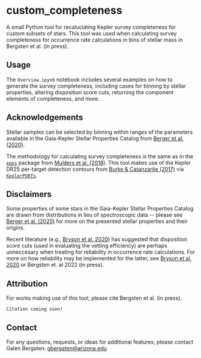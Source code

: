 # custom_completeness
 A small Python tool for recaluclating Kepler survey completeness for custom subsets of stars. This tool was used when calculating survey completeness for occurrence rate calculations in bins of stellar mass in Bergsten et al. (in press). 
 
 Usage
 ---
 The ``Overview.ipynb`` notebook includes several examples on how to generate the survey completeness, including cases for binning by stellar properties, altering disposition score cuts, returning the component elements of completeness, and more.
 
 Acknowledgements
 ---
 Stellar samples can be selected by binning within ranges of the parameters available in the Gaia-Kepler Stellar Properties Catalog from [Berger et al. (2020)](https://ui.adsabs.harvard.edu/abs/2020AJ....159..280B/abstract).

The methodology for calculating survey completeness is the same as in the [``epos``](https://github.com/GijsMulders/epos) package from [Mulders et al. (2018)](https://ui.adsabs.harvard.edu/abs/arXiv:1805.08211). This tool makes use of the Kepler DR25 per-target detection contours from [Burke & Catanzarite (2017)](https://exoplanetarchive.ipac.caltech.edu/docs/KSCI-19111-002.pdf) via [``KeplerPORTs``](https://github.com/nasa/KeplerPORTs).

 Disclaimers
 ---
 Some properties of some stars in the Gaia-Kepler Stellar Properties Catalog are drawn from distributions in lieu of spectroscopic data -- please see [Berger et al. (2020)](https://ui.adsabs.harvard.edu/abs/2020AJ....159..280B/abstract) for more on the presented stellar properties and their origins.
 
 Recent literature (e.g., [Bryson et al. 2020](https://ui.adsabs.harvard.edu/abs/2020AJ....160..200B/abstract)) has suggested that disposition score cuts (used in evaluating the vetting efficiency) are perhaps unneccesary when treating for reliability in occurrence rate calculations. For more on how reliability may be implemented for the latter, see [Bryson et al. 2020](https://ui.adsabs.harvard.edu/abs/2020AJ....160..200B/abstract) or Bergsten et. al 2022 (in press).
 
 Attribution
 --- 
 For works making use of this tool, please cite Bergsten et al. (in press).
 ```
 Citation coming soon!
 ```
 
 Contact
 ---
 For any questions, requests, or ideas for additional features, please contact Galen Bergsten: gbergsten@arizona.edu

